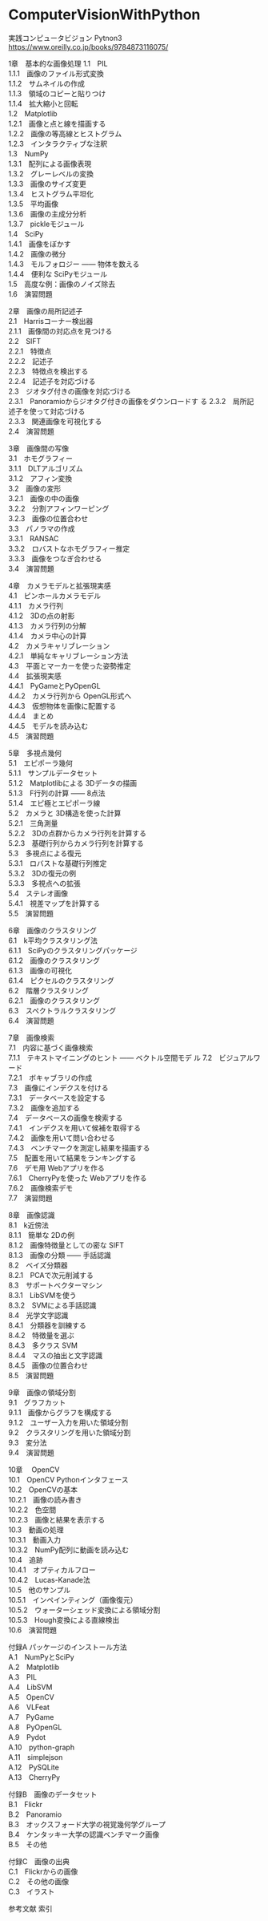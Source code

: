 # ComputerVisionWithPython
実践コンピュータビジョン Pytnon3
https://www.oreilly.co.jp/books/9784873116075/  
  

1章　基本的な画像処理
    1.1　PIL  
        1.1.1　画像のファイル形式変換  
        1.1.2　サムネイルの作成  
        1.1.3　領域のコピーと貼りつけ  
        1.1.4　拡大縮小と回転  
    1.2　Matplotlib  
        1.2.1　画像と点と線を描画する  
        1.2.2　画像の等高線とヒストグラム  
        1.2.3　インタラクティブな注釈  
    1.3　NumPy  
        1.3.1　配列による画像表現  
        1.3.2　グレーレベルの変換  
        1.3.3　画像のサイズ変更  
        1.3.4　ヒストグラム平坦化  
        1.3.5　平均画像  
        1.3.6　画像の主成分分析  
        1.3.7　pickleモジュール  
    1.4　SciPy  
        1.4.1　画像をぼかす  
        1.4.2　画像の微分  
        1.4.3　モルフォロジー ―― 物体を数える  
        1.4.4　便利な SciPyモジュール  
    1.5　高度な例：画像のノイズ除去  
    1.6　演習問題  
  
2章　画像の局所記述子  
    2.1　Harrisコーナー検出器  
        2.1.1　画像間の対応点を見つける  
    2.2　SIFT  
        2.2.1　特徴点  
        2.2.2　記述子  
        2.2.3　特徴点を検出する  
        2.2.4　記述子を対応づける  
    2.3　ジオタグ付きの画像を対応づける  
        2.3.1　Panoramioからジオタグ付きの画像をダウンロードす  る
        2.3.2　局所記述子を使って対応づける  
        2.3.3　関連画像を可視化する  
    2.4　演習問題  
  
3章　画像間の写像  
    3.1　ホモグラフィー  
        3.1.1　DLTアルゴリズム  
        3.1.2　アフィン変換  
    3.2　画像の変形  
        3.2.1　画像の中の画像  
        3.2.2　分割アフィンワーピング  
        3.2.3　画像の位置合わせ  
    3.3　パノラマの作成  
        3.3.1　RANSAC  
        3.3.2　ロバストなホモグラフィー推定  
        3.3.3　画像をつなぎ合わせる  
    3.4　演習問題  
  
4章　カメラモデルと拡張現実感  
    4.1　ピンホールカメラモデル  
        4.1.1　カメラ行列  
        4.1.2　3Dの点の射影  
        4.1.3　カメラ行列の分解  
        4.1.4　カメラ中心の計算  
    4.2　カメラキャリブレーション  
        4.2.1　単純なキャリブレーション方法  
    4.3　平面とマーカーを使った姿勢推定  
    4.4　拡張現実感  
        4.4.1　PyGameとPyOpenGL  
        4.4.2　カメラ行列から OpenGL形式へ  
        4.4.3　仮想物体を画像に配置する  
        4.4.4　まとめ  
        4.4.5　モデルを読み込む  
    4.5　演習問題  
  
5章　多視点幾何  
    5.1　エピポーラ幾何  
        5.1.1　サンプルデータセット  
        5.1.2　Matplotlibによる 3Dデータの描画  
        5.1.3　F行列の計算 ―― 8点法  
        5.1.4　エピ極とエピポーラ線  
    5.2　カメラと 3D構造を使った計算  
        5.2.1　三角測量  
        5.2.2　3Dの点群からカメラ行列を計算する  
        5.2.3　基礎行列からカメラ行列を計算する  
    5.3　多視点による復元  
        5.3.1　ロバストな基礎行列推定  
        5.3.2　3Dの復元の例  
        5.3.3　多視点への拡張  
    5.4　ステレオ画像  
        5.4.1　視差マップを計算する  
    5.5　演習問題  
  
6章　画像のクラスタリング  
    6.1　k平均クラスタリング法  
        6.1.1　SciPyのクラスタリングパッケージ  
        6.1.2　画像のクラスタリング  
        6.1.3　画像の可視化  
        6.1.4　ピクセルのクラスタリング  
    6.2　階層クラスタリング  
        6.2.1　画像のクラスタリング  
    6.3　スペクトラルクラスタリング  
    6.4　演習問題  
  
7章　画像検索  
    7.1　内容に基づく画像検索  
        7.1.1　テキストマイニングのヒント ―― ベクトル空間モデ  ル
    7.2　ビジュアルワード  
        7.2.1　ボキャブラリの作成  
    7.3　画像にインデクスを付ける  
        7.3.1　データベースを設定する  
        7.3.2　画像を追加する  
    7.4　データベースの画像を検索する  
        7.4.1　インデクスを用いて候補を取得する  
        7.4.2　画像を用いて問い合わせる  
        7.4.3　ベンチマークを測定し結果を描画する  
    7.5　配置を用いて結果をランキングする  
    7.6　デモ用 Webアプリを作る  
        7.6.1　CherryPyを使った Webアプリを作る  
        7.6.2　画像検索デモ  
    7.7　演習問題  
  
8章　画像認識  
    8.1　k近傍法  
        8.1.1　簡単な 2Dの例  
        8.1.2　画像特徴量としての密な SIFT  
        8.1.3　画像の分類 ―― 手話認識  
    8.2　ベイズ分類器  
        8.2.1　PCAで次元削減する  
    8.3　サポートベクターマシン  
        8.3.1　LibSVMを使う  
        8.3.2　SVMによる手話認識  
    8.4　光学文字認識  
        8.4.1　分類器を訓練する  
        8.4.2　特徴量を選ぶ  
        8.4.3　多クラス SVM  
        8.4.4　マスの抽出と文字認識  
        8.4.5　画像の位置合わせ  
    8.5　演習問題  
  
9章　画像の領域分割  
    9.1　グラフカット  
        9.1.1　画像からグラフを構成する  
        9.1.2　ユーザー入力を用いた領域分割  
    9.2　クラスタリングを用いた領域分割  
    9.3　変分法  
    9.4　演習問題  
  
10章　 OpenCV  
    10.1　OpenCV Pythonインタフェース  
    10.2　OpenCVの基本  
        10.2.1　画像の読み書き  
        10.2.2　色空間  
        10.2.3　画像と結果を表示する  
    10.3　動画の処理  
        10.3.1　動画入力  
        10.3.2　NumPy配列に動画を読み込む  
    10.4　追跡  
        10.4.1　オプティカルフロー  
        10.4.2　Lucas-Kanade法  
    10.5　他のサンプル  
        10.5.1　インペインティング（画像復元）  
        10.5.2　ウォーターシェッド変換による領域分割  
        10.5.3　Hough変換による直線検出  
    10.6　演習問題  
  
付録A パッケージのインストール方法  
    A.1　NumPyとSciPy  
    A.2　Matplotlib  
    A.3　PIL  
    A.4　LibSVM  
    A.5　OpenCV  
    A.6　VLFeat  
    A.7　PyGame  
    A.8　PyOpenGL  
    A.9　Pydot  
    A.10　python-graph  
    A.11　simplejson  
    A.12　PySQLite  
    A.13　CherryPy  
  
付録B　画像のデータセット  
    B.1　Flickr  
    B.2　Panoramio  
    B.3　オックスフォード大学の視覚幾何学グループ  
    B.4　ケンタッキー大学の認識ベンチマーク画像  
    B.5　その他  
  
付録C　画像の出典  
    C.1　Flickrからの画像  
    C.2　その他の画像  
    C.3　イラスト  

参考文献
索引
